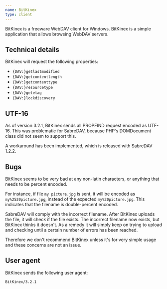 ```yaml
---
name: BitKinex 
type: client
---
```


BitKinex is a freeware WebDAV client for Windows. BitKinex is a simple
application that allows browsing WebDAV servers.

Technical details
-----------------

BitKinex will request the following properties:

* `{DAV:}getlastmodified`
* `{DAV:}getcontentlength`
* `{DAV:}getcontenttype`
* `{DAV:}resourcetype`
* `{DAV:}getetag`
* `{DAV:}lockdiscovery`

UTF-16
------

As of version 3.2.1, BitKinex sends all PROPFIND request encoded as UTF-16.
This was problematic for SabreDAV, because PHP's DOMDocument class did not seem
to support this.

A workaround has been implemented, which is released with SabreDAV 1.2.2.

Bugs
----

BitKinex seems to be very bad at any non-latin characters, or anything that
needs to be percent encoded.

For instance, if file `my picture.jpg` is sent, it will be encoded as
`my%2520picture.jpg`, instead of the expected `my%20picture.jpg`. This
indicates that the filename is double-percent encoded.

SabreDAV will comply with the incorrect filename. After BitKinex uploads the
file, it will check if the file exists. The incorrect filename now exists, but
BitKinex thinks it doesn't. As a remedy it will simply keep on trying to
upload and checking until a certain number of errors has been reached.  

Therefore we don't recommend BitKinex unless it's for very simple usage and these concerns are not an issue.

User agent
----------

BitKinex sends the following user agent:

    BitKinex/3.2.1 

